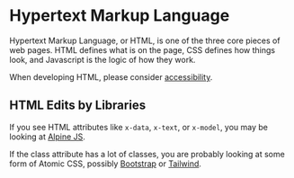 # Hypertext Markup Language

Hypertext Markup Language, or HTML, is one of the three core pieces of web pages. HTML defines what is on the page, CSS defines how things look, and Javascript is the logic of how they work.

When developing HTML, please consider [accessibility](accessible-aria.md).

## HTML Edits by Libraries

If you see HTML attributes like `x-data`, `x-text`, or `x-model`, you may be looking at [Alpine JS](alpinejs.md).

If the class attribute has a lot of classes, you are probably looking at some form of Atomic CSS, possibly [Bootstrap](bootstrap.md) or [Tailwind](tailwindcss.md). 